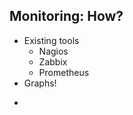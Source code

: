 ---
---
## Monitoring: How?
- Existing tools
  - Nagios
  - Zabbix
  - Prometheus
- Graphs!

<aside class="notes">
  <ul>
    <li></li>
  </ul>
</aside>
